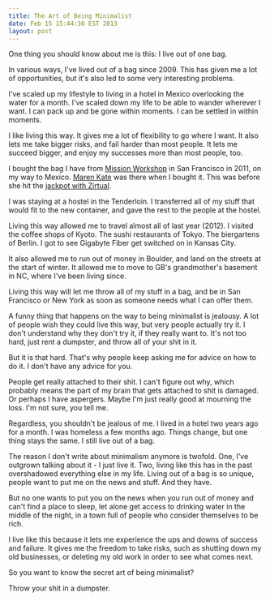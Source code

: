 ```yaml
---
title: The Art of Being Minimalist
date: Feb 15 15:44:36 EST 2013
layout: post
---
```


One thing you should know about me is this: I live out of one bag.

In various ways, I've lived out of a bag since 2009. This has given me a lot of opportunities, but it's also led to some very interesting problems.

I've scaled up my lifestyle to living in a hotel in Mexico overlooking the water for a month. I've scaled down my life to be able to wander wherever I want. I can pack up and be gone within moments. I can be settled in within moments.

I like living this way. It gives me a lot of flexibility to go where I want. It also lets me take bigger risks, and fail harder than most people. It lets me succeed bigger, and enjoy my successes more than most people, too.

I bought the bag I have from [Mission Workshop](http://missionworkshop.com/) in San Francisco in 2011, on my way to Mexico. [Maren Kate](http://www.escapingthe9to5.com/) was there when I bought it. This was before she hit the [jackpot with Zirtual](http://zirtual.com/blog/zirtual-virtual-assistant-marketplace-matches-busy-professionals-with-executive-assistants-press-release/).

I was staying at a hostel in the Tenderloin. I transferred all of my stuff that would fit to the new container, and gave the rest to the people at the hostel.

Living this way allowed me to travel almost all of last year (2012). I visited the coffee shops of Kyoto. The sushi restaurants of Tokyo. The biergartens of Berlin. I got to see Gigabyte Fiber get switched on in Kansas City. 

It also allowed me to run out of money in Boulder, and land on the streets at the start of winter. It allowed me to move to GB's grandmother's basement in NC, where I've been living since.

Living this way will let me throw all of my stuff in a bag, and be in San Francisco or New York as soon as someone needs what I can offer them.

A funny thing that happens on the way to being minimalist is jealousy. A lot of people wish they could live this way, but very people actually try it. I don't understand why they don't try it, if they really want to. It's not too hard, just rent a dumpster, and throw all of your shit in it.

But it is that hard. That's why people keep asking me for advice on how to do it. I don't have any advice for you.

People get really attached to their shit. I can't figure out why, which probably means the part of my brain that gets attached to shit is damaged. Or perhaps I have aspergers. Maybe I'm just really good at mourning the loss. I'm not sure, you tell me.

Regardless, you shouldn't be jealous of me. I lived in a hotel two years ago for a month. I was homeless a few months ago. Things change, but one thing stays the same. I still live out of a bag.

The reason I don't write about minimalism anymore is twofold. One, I've outgrown talking about it - I just live it. Two, living like this has in the past overshadowed everything else in my life. Living out of a bag is so unique, people want to put me on the news and stuff. And they have.

But no one wants to put you on the news when you run out of money and can't find a place to sleep, let alone get access to drinking water in the middle of the night, in a town full of people who consider themselves to be rich.

I live like this because it lets me experience the ups and downs of success and failure. It gives me the freedom to take risks, such as shutting down my old businesses, or deleting my old work in order to see what comes next.

So you want to know the secret art of being minimalist?

Throw your shit in a dumpster.